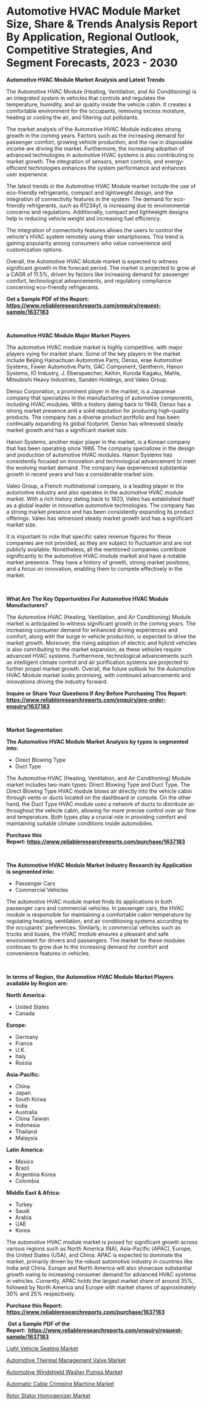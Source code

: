 <p><h1>Automotive HVAC Module Market Size, Share & Trends Analysis Report By Application, Regional Outlook, Competitive Strategies, And Segment Forecasts, 2023 - 2030</h1></p><p><strong>Automotive HVAC Module Market Analysis and Latest Trends</strong></p>
<p><p>The Automotive HVAC Module (Heating, Ventilation, and Air Conditioning) is an integrated system in vehicles that controls and regulates the temperature, humidity, and air quality inside the vehicle cabin. It creates a comfortable environment for the occupants, removing excess moisture, heating or cooling the air, and filtering out pollutants.</p><p>The market analysis of the Automotive HVAC Module indicates strong growth in the coming years. Factors such as the increasing demand for passenger comfort, growing vehicle production, and the rise in disposable income are driving the market. Furthermore, the increasing adoption of advanced technologies in automotive HVAC systems is also contributing to market growth. The integration of sensors, smart controls, and energy-efficient technologies enhances the system performance and enhances user experience.</p><p>The latest trends in the Automotive HVAC Module market include the use of eco-friendly refrigerants, compact and lightweight design, and the integration of connectivity features in the system. The demand for eco-friendly refrigerants, such as R1234yf, is increasing due to environmental concerns and regulations. Additionally, compact and lightweight designs help in reducing vehicle weight and increasing fuel efficiency.</p><p>The integration of connectivity features allows the users to control the vehicle's HVAC system remotely using their smartphones. This trend is gaining popularity among consumers who value convenience and customization options.</p><p>Overall, the Automotive HVAC Module market is expected to witness significant growth in the forecast period. The market is projected to grow at a CAGR of 11.5%, driven by factors like increasing demand for passenger comfort, technological advancements, and regulatory compliance concerning eco-friendly refrigerants.</p></p>
<p><strong>Get a Sample PDF of the Report:&nbsp; <a href="https://www.reliableresearchreports.com/enquiry/request-sample/1637183">https://www.reliableresearchreports.com/enquiry/request-sample/1637183</a></strong></p>
<p>&nbsp;</p>
<p><strong>Automotive HVAC Module Major Market Players</strong></p>
<p><p>The automotive HVAC module market is highly competitive, with major players vying for market share. Some of the key players in the market include Beijing Hainachuan Automotive Parts, Denso, erae Automotive Systems, Fawer Automotive Parts, GAC Component, Gentherm, Hanon Systems, IO Industry, J. Eberspaecher, Keihin, Kuroda Kagaku, Mahle, Mitsubishi Heavy Industries, Sanden Holdings, and Valeo Group.</p><p>Denso Corporation, a prominent player in the market, is a Japanese company that specializes in the manufacturing of automotive components, including HVAC modules. With a history dating back to 1949, Denso has a strong market presence and a solid reputation for producing high-quality products. The company has a diverse product portfolio and has been continually expanding its global footprint. Denso has witnessed steady market growth and has a significant market size.</p><p>Hanon Systems, another major player in the market, is a Korean company that has been operating since 1986. The company specializes in the design and production of automotive HVAC modules. Hanon Systems has consistently focused on innovation and technological advancement to meet the evolving market demand. The company has experienced substantial growth in recent years and has a considerable market size.</p><p>Valeo Group, a French multinational company, is a leading player in the automotive industry and also operates in the automotive HVAC module market. With a rich history dating back to 1923, Valeo has established itself as a global leader in innovative automotive technologies. The company has a strong market presence and has been consistently expanding its product offerings. Valeo has witnessed steady market growth and has a significant market size.</p><p>It is important to note that specific sales revenue figures for these companies are not provided, as they are subject to fluctuation and are not publicly available. Nonetheless, all the mentioned companies contribute significantly to the automotive HVAC module market and have a notable market presence. They have a history of growth, strong market positions, and a focus on innovation, enabling them to compete effectively in the market.</p></p>
<p>&nbsp;</p>
<p><strong>What Are The Key Opportunities For Automotive HVAC Module Manufacturers?</strong></p>
<p><p>The Automotive HVAC (Heating, Ventilation, and Air Conditioning) Module market is anticipated to witness significant growth in the coming years. The increasing consumer demand for enhanced driving experiences and comfort, along with the surge in vehicle production, is expected to drive the market growth. Moreover, the rising adoption of electric and hybrid vehicles is also contributing to the market expansion, as these vehicles require advanced HVAC systems. Furthermore, technological advancements such as intelligent climate control and air purification systems are projected to further propel market growth. Overall, the future outlook for the Automotive HVAC Module market looks promising, with continued advancements and innovations driving the industry forward.</p></p>
<p><strong>Inquire or Share Your Questions If Any Before Purchasing This Report: <a href="https://www.reliableresearchreports.com/enquiry/pre-order-enquiry/1637183">https://www.reliableresearchreports.com/enquiry/pre-order-enquiry/1637183</a></strong></p>
<p>&nbsp;</p>
<p><strong>Market Segmentation</strong></p>
<p><strong>The Automotive HVAC Module Market Analysis by types is segmented into:</strong></p>
<p><ul><li>Direct Blowing Type</li><li>Duct Type</li></ul></p>
<p><p>The Automotive HVAC (Heating, Ventilation, and Air Conditioning) Module market includes two main types: Direct Blowing Type and Duct Type. The Direct Blowing Type HVAC module blows air directly into the vehicle cabin through vents or ducts located on the dashboard or console. On the other hand, the Duct Type HVAC module uses a network of ducts to distribute air throughout the vehicle cabin, allowing for more precise control over air flow and temperature. Both types play a crucial role in providing comfort and maintaining suitable climate conditions inside automobiles.</p></p>
<p><strong>Purchase this Report:&nbsp;<a href="https://www.reliableresearchreports.com/purchase/1637183">https://www.reliableresearchreports.com/purchase/1637183</a></strong></p>
<p>&nbsp;</p>
<p><strong>The Automotive HVAC Module Market Industry Research by Application is segmented into:</strong></p>
<p><ul><li>Passenger Cars</li><li>Commercial Vehicles</li></ul></p>
<p><p>The automotive HVAC module market finds its applications in both passenger cars and commercial vehicles. In passenger cars, the HVAC module is responsible for maintaining a comfortable cabin temperature by regulating heating, ventilation, and air conditioning systems according to the occupants' preferences. Similarly, in commercial vehicles such as trucks and buses, the HVAC module ensures a pleasant and safe environment for drivers and passengers. The market for these modules continues to grow due to the increasing demand for comfort and convenience features in vehicles.</p></p>
<p>&nbsp;</p>
<p><strong>In terms of Region, the Automotive HVAC Module Market Players available by Region are:</strong></p>
<p>
    <p> <strong> North America: </strong>
        <ul>
            <li>United States</li>
            <li>Canada</li>
        </ul>
        </p> 
    <p> <strong> Europe: </strong>
        <ul>
            <li>Germany</li>
            <li>France</li>
            <li>U.K.</li>
            <li>Italy</li>
            <li>Russia</li>
        </ul>
        </p> 
    <p> <strong> Asia-Pacific: </strong>
        <ul>
            <li>China</li>
            <li>Japan</li>
            <li>South Korea</li>
            <li>India</li>
            <li>Australia</li>
            <li>China Taiwan</li>
            <li>Indonesia</li>
            <li>Thailand</li>
            <li>Malaysia</li>
        </ul>
        </p> 
    <p> <strong> Latin America: </strong>
        <ul>
            <li>Mexico</li>
            <li>Brazil</li>
            <li>Argentina Korea</li>
            <li>Colombia</li>
        </ul>
        </p> 
    <p> <strong> Middle East & Africa: </strong>
        <ul>
            <li>Turkey</li>
            <li>Saudi</li>
            <li>Arabia</li>
            <li>UAE</li>
            <li>Korea</li>
        </ul>
    </p>
    </p>
<p><p>The automotive HVAC module market is poised for significant growth across various regions such as North America (NA), Asia-Pacific (APAC), Europe, the United States (USA), and China. APAC is expected to dominate the market, primarily driven by the robust automotive industry in countries like India and China. Europe and North America will also showcase substantial growth owing to increasing consumer demand for advanced HVAC systems in vehicles. Currently, APAC holds the largest market share of around 35%, followed by North America and Europe with market shares of approximately 30% and 25% respectively.</p></p>
<p><strong>Purchase this Report: <a href="https://www.reliableresearchreports.com/purchase/1637183">https://www.reliableresearchreports.com/purchase/1637183</a></strong></p>
<p>&nbsp;<strong>Get a Sample PDF of the Report:&nbsp;&nbsp;<a href="https://www.reliableresearchreports.com/enquiry/request-sample/1637183">https://www.reliableresearchreports.com/enquiry/request-sample/1637183</a></strong></p>
<p><strong></strong></p>
<p><p><a href="https://www.linkedin.com/pulse/light-vehicle-seating-market-size-share-amp-trends-analysis-fpiqe/">Light Vehicle Seating Market</a></p><p><a href="https://www.linkedin.com/pulse/automotive-thermal-management-valve-market-research-report-alfne/">Automotive Thermal Management Valve Market</a></p><p><a href="https://www.linkedin.com/pulse/automotive-windshield-washer-pumps-market-size-share-amp-vapqe/">Automotive Windshield Washer Pumps Market</a></p><p><a href="https://medium.com/@hotspotelectronicsstore/automatic-cable-crimping-machine-market-size-growth-forecast-2023-2030-f9f1d42c4be3">Automatic Cable Crimping Machine Market</a></p><p><a href="https://medium.com/@hotspotvendor/rotor-stator-homogenizer-market-size-growth-forecast-2023-2030-0d1a6a4ab0f1">Rotor Stator Homogenizer Market</a></p></p>